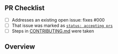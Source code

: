<!-- 👋 Hi, thanks for sending a PR to generate-all-contributors-for-repository! 💖.
Please fill out all fields below and make sure each item is true and [x] checked.
Otherwise we may not be able to review your PR. -->

## PR Checklist

- [ ] Addresses an existing open issue: fixes #000
- [ ] That issue was marked as [`status: accepting prs`](https://github.com/JoshuaKGoldberg/generate-all-contributors-for-repository/issues?q=is%3Aopen+is%3Aissue+label%3A%22status%3A+accepting+prs%22)
- [ ] Steps in [CONTRIBUTING.md](https://github.com/JoshuaKGoldberg/generate-all-contributors-for-repository/blob/main/.github/CONTRIBUTING.md) were taken

## Overview

<!-- Description of what is changed and how the code change does that. -->
